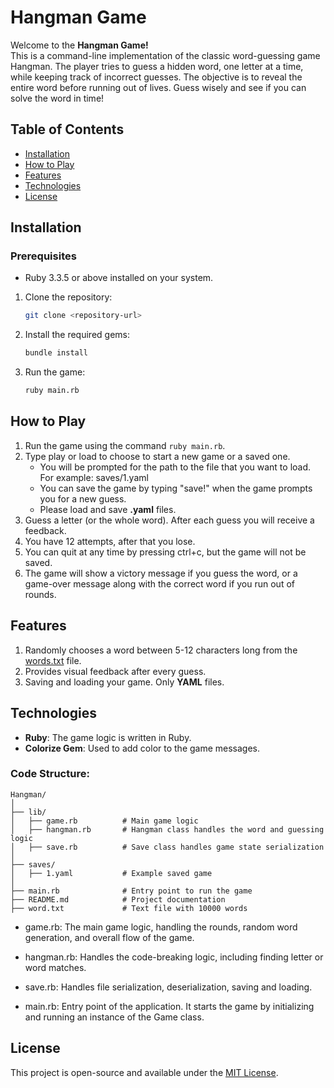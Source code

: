 # Hangman Game

Welcome to the **Hangman Game!**\
This is a command-line implementation of the classic word-guessing game Hangman. 
The player tries to guess a hidden word, one letter at a time, while keeping track of incorrect guesses. 
The objective is to reveal the entire word before running out of lives. Guess wisely and see if you can solve the word in time!

## Table of Contents

- [Installation](#installation)
- [How to Play](#how-to-play)
- [Features](#features)
- [Technologies](#technologies)
- [License](#license)

## Installation

### Prerequisites

- Ruby 3.3.5 or above installed on your system.

1. Clone the repository:
    ```sh
    git clone <repository-url>
    ```
2. Install the required gems:
    ```sh
    bundle install
    ```
3. Run the game:
   ```bash
   ruby main.rb
   ```

## How to Play

1. Run the game using the command `ruby main.rb`.
2. Type play or load to choose to start a new game or a saved one.
   - You will be prompted for the path to the file that you want to load. For example: saves/1.yaml
   - You can save the game by typing "save!" when the game prompts you for a new guess.
   - Please load and save **.yaml** files. 
4. Guess a letter (or the whole word). After each guess you will receive a feedback.
5. You have 12 attempts, after that you lose.
6. You can quit at any time by pressing ctrl+c, but the game will not be saved.
7. The game will show a victory message if you guess the word, or a game-over message along with the correct
 word if you run out of rounds.

## Features

1. Randomly chooses a word between 5-12 characters long from the [words.txt](https://github.com/T-MSD/Learning-Projects/blob/main/Hangman/words.txt) file.
2. Provides visual feedback after every guess.
3. Saving and loading your game. Only **YAML** files.

## Technologies

- **Ruby**: The game logic is written in Ruby.
- **Colorize Gem**: Used to add color to the game messages.

### Code Structure:
```
Hangman/
│
├── lib/
│   ├── game.rb          # Main game logic
│   ├── hangman.rb       # Hangman class handles the word and guessing logic
│   ├── save.rb          # Save class handles game state serialization
│
├── saves/
│   ├── 1.yaml           # Example saved game
│
├── main.rb              # Entry point to run the game
├── README.md            # Project documentation
├── word.txt             # Text file with 10000 words
```
- game.rb: The main game logic, handling the rounds, random word generation, and overall flow of the game.

- hangman.rb: Handles the code-breaking logic, including finding letter or word matches.

- save.rb: Handles file serialization, deserialization, saving and loading.

- main.rb: Entry point of the application. It starts the game by initializing and running an instance of the Game class.

## License

This project is open-source and available under the [MIT License](https://github.com/T-MSD/Learning-Projects/blob/main/LICENSE).
